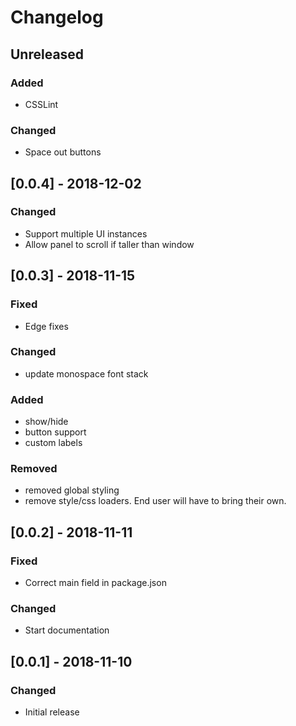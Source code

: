 # Changelog

## Unreleased
### Added
- CSSLint

### Changed
- Space out buttons

## [0.0.4] - 2018-12-02
### Changed
- Support multiple UI instances
- Allow panel to scroll if taller than window

## [0.0.3] - 2018-11-15
### Fixed
- Edge fixes

### Changed
- update monospace font stack

### Added
- show/hide
- button support
- custom labels

### Removed
- removed global styling
- remove style/css loaders. End user will have to bring their own.

## [0.0.2] - 2018-11-11
### Fixed
- Correct main field in package.json

### Changed
- Start documentation

## [0.0.1] - 2018-11-10
### Changed
- Initial release
